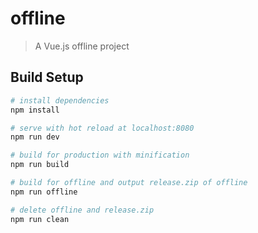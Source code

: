 # offline

> A Vue.js offline project

## Build Setup

``` bash
# install dependencies
npm install

# serve with hot reload at localhost:8080
npm run dev

# build for production with minification
npm run build

# build for offline and output release.zip of offline
npm run offline

# delete offline and release.zip
npm run clean
```
